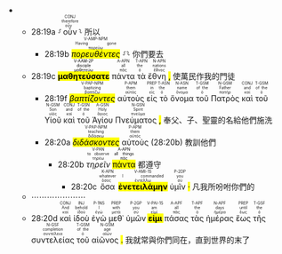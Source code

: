 - 
	- 28:19a ⸉<RUBY><ruby><ruby>οὖν<rt>οὖν</rt></ruby><rt>therefore</rt></ruby><rt>CONJ</rt></RUBY>⸊ 所以
		- 28:19b <RUBY><ruby><ruby><mark class='ptc'><em>πορευθέντες</em></mark><rt>πορεύω</rt></ruby><rt>Having gone</rt></ruby><rt>V-AMP-NPM</rt></RUBY> ⸉⸊ 你們要去
	- 28:19c  <mark><RUBY><ruby><ruby><mark class='verb'><strong>μαθητεύσατε</mark></strong><rt>μαθητεύω</rt></ruby><rt>disciple</rt></ruby><rt>V-AAM-2P</rt></RUBY></mark> <RUBY><ruby><ruby>πάντα<rt>πᾶς</rt></ruby><rt>all</rt></ruby><rt>A-APN</rt></RUBY> <RUBY><ruby><ruby>τὰ<rt>ὁ</rt></ruby><rt>the</rt></ruby><rt>T-APN</rt></RUBY> <RUBY><ruby><ruby>ἔθνη <mark class='punctuation'>,</mark><rt>ἔθνος</rt></ruby><rt>nations</rt></ruby><rt>N-APN</rt></RUBY>  使萬民作我的門徒
		- 28:19f <RUBY><ruby><ruby><mark class='ptc'><em>βαπτίζοντες</em></mark><rt>βαπτίζω</rt></ruby><rt>baptizing</rt></ruby><rt>V-PAP-NPM</rt></RUBY> <RUBY><ruby><ruby>αὐτοὺς<rt>αὐτός</rt></ruby><rt>them</rt></ruby><rt>P-APM</rt></RUBY> <RUBY><ruby><ruby>εἰς<rt>εἰς</rt></ruby><rt>in</rt></ruby><rt>PREP</rt></RUBY> <RUBY><ruby><ruby>τὸ<rt>ὁ</rt></ruby><rt>the</rt></ruby><rt>T-ASN</rt></RUBY> <RUBY><ruby><ruby>ὄνομα<rt>ὄνομα</rt></ruby><rt>name</rt></ruby><rt>N-ASN</rt></RUBY> <RUBY><ruby><ruby>τοῦ<rt>ὁ</rt></ruby><rt>of the</rt></ruby><rt>T-GSM</rt></RUBY> <RUBY><ruby><ruby>Πατρὸς<rt>πατήρ</rt></ruby><rt>Father</rt></ruby><rt>N-GSM</rt></RUBY> <RUBY><ruby><ruby>καὶ<rt>καί</rt></ruby><rt>and</rt></ruby><rt>CONJ</rt></RUBY> <RUBY><ruby><ruby>τοῦ<rt>ὁ</rt></ruby><rt>of the</rt></ruby><rt>T-GSM</rt></RUBY> <RUBY><ruby><ruby>Υἱοῦ<rt>υἱός</rt></ruby><rt>Son</rt></ruby><rt>N-GSM</rt></RUBY> <RUBY><ruby><ruby>καὶ<rt>καί</rt></ruby><rt>and</rt></ruby><rt>CONJ</rt></RUBY> <RUBY><ruby><ruby>τοῦ<rt>ὁ</rt></ruby><rt>of the</rt></ruby><rt>T-GSN</rt></RUBY> <RUBY><ruby><ruby>Ἁγίου<rt>ἅγιος</rt></ruby><rt>Holy</rt></ruby><rt>A-GSN</rt></RUBY> <RUBY><ruby><ruby>Πνεύματος <mark class='punctuation'>,</mark><rt>πνεῦμα</rt></ruby><rt>Spirit</rt></ruby><rt>N-GSN</rt></RUBY>  奉父、子、聖靈的名給他們施洗
		- 28:20a <RUBY><ruby><ruby><mark class='ptc'><em>διδάσκοντες</em></mark><rt>διδάσκω</rt></ruby><rt>teaching</rt></ruby><rt>V-PAP-NPM</rt></RUBY> <RUBY><ruby><ruby>αὐτοὺς<rt>αὐτός</rt></ruby><rt>them</rt></ruby><rt>P-APM</rt></RUBY> (28:20b)  教訓他們
			- 28:20b <RUBY><ruby><ruby><em>τηρεῖν</em><rt>τηρέω</rt></ruby><rt>to observe</rt></ruby><rt>V-PAN</rt></RUBY> <mark><RUBY><ruby><ruby>πάντα<rt>πᾶς</rt></ruby><rt>all things</rt></ruby><rt>A-APN</rt></RUBY></mark>  都遵守
				- 28:20c <RUBY><ruby><ruby>ὅσα<rt>ὅσος</rt></ruby><rt>whatever</rt></ruby><rt>K-APN</rt></RUBY> <RUBY><ruby><ruby><mark class='verb'><strong>ἐνετειλάμην</mark></strong><rt>ἐντέλλω</rt></ruby><rt>I commanded</rt></ruby><rt>V-AMI-1S</rt></RUBY> <RUBY><ruby><ruby>ὑμῖν <mark class='punctuation'>·</mark><rt>σύ</rt></ruby><rt>you</rt></ruby><rt>P-2DP</rt></RUBY> 凡我所吩咐你們的
	- ⋯⋯⋯⋯⋯⋯⋯
	- 28:20d <RUBY><ruby><ruby>καὶ<rt>καί</rt></ruby><rt>And</rt></ruby><rt>CONJ</rt></RUBY> <RUBY><ruby><ruby>ἰδοὺ<rt>ἰδού</rt></ruby><rt>behold</rt></ruby><rt>INJ</rt></RUBY> <RUBY><ruby><ruby>ἐγὼ<rt>ἐγώ</rt></ruby><rt>I</rt></ruby><rt>P-1NS</rt></RUBY> <RUBY><ruby><ruby>μεθ᾽<rt>μετά</rt></ruby><rt>with</rt></ruby><rt>PREP</rt></RUBY> <RUBY><ruby><ruby>ὑμῶν<rt>σύ</rt></ruby><rt>you</rt></ruby><rt>P-2GP</rt></RUBY> <RUBY><ruby><ruby><mark class='verb'><strong>εἰμι</mark></strong><rt>εἰμί</rt></ruby><rt>am</rt></ruby><rt>V-PAI-1S</rt></RUBY> <RUBY><ruby><ruby>πάσας<rt>πᾶς</rt></ruby><rt>all</rt></ruby><rt>A-APF</rt></RUBY> <RUBY><ruby><ruby>τὰς<rt>ὁ</rt></ruby><rt>the</rt></ruby><rt>T-APF</rt></RUBY> <RUBY><ruby><ruby>ἡμέρας<rt>ἡμέρα</rt></ruby><rt>days</rt></ruby><rt>N-APF</rt></RUBY> <RUBY><ruby><ruby>ἕως<rt>ἕως</rt></ruby><rt>until</rt></ruby><rt>PREP</rt></RUBY> <RUBY><ruby><ruby>τῆς<rt>ὁ</rt></ruby><rt>the</rt></ruby><rt>T-GSF</rt></RUBY> <RUBY><ruby><ruby>συντελείας<rt>συντέλεια</rt></ruby><rt>completion</rt></ruby><rt>N-GSF</rt></RUBY> <RUBY><ruby><ruby>τοῦ<rt>ὁ</rt></ruby><rt>of the</rt></ruby><rt>T-GSM</rt></RUBY> <RUBY><ruby><ruby>αἰῶνος <mark class='punctuation'>.</mark><rt>αἰών</rt></ruby><rt>age</rt></ruby><rt>N-GSM</rt></RUBY> 我就常與你們同在，直到世界的末了